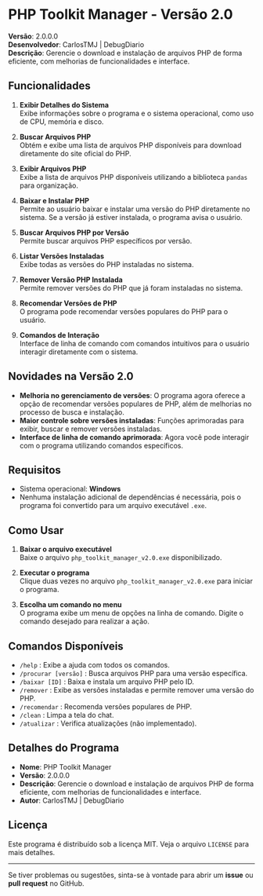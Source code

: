 # PHP Toolkit Manager - Versão 2.0

**Versão**: 2.0.0.0  
**Desenvolvedor**: CarlosTMJ | DebugDiario  
**Descrição**: Gerencie o download e instalação de arquivos PHP de forma eficiente, com melhorias de funcionalidades e interface.

## Funcionalidades

1. **Exibir Detalhes do Sistema**  
   Exibe informações sobre o programa e o sistema operacional, como uso de CPU, memória e disco.

2. **Buscar Arquivos PHP**  
   Obtém e exibe uma lista de arquivos PHP disponíveis para download diretamente do site oficial do PHP.

3. **Exibir Arquivos PHP**  
   Exibe a lista de arquivos PHP disponíveis utilizando a biblioteca `pandas` para organização.

4. **Baixar e Instalar PHP**  
   Permite ao usuário baixar e instalar uma versão do PHP diretamente no sistema. Se a versão já estiver instalada, o programa avisa o usuário.

5. **Buscar Arquivos PHP por Versão**  
   Permite buscar arquivos PHP específicos por versão.

6. **Listar Versões Instaladas**  
   Exibe todas as versões do PHP instaladas no sistema.

7. **Remover Versão PHP Instalada**  
   Permite remover versões do PHP que já foram instaladas no sistema.

8. **Recomendar Versões de PHP**  
   O programa pode recomendar versões populares do PHP para o usuário.

9. **Comandos de Interação**  
   Interface de linha de comando com comandos intuitivos para o usuário interagir diretamente com o sistema.

## Novidades na Versão 2.0

- **Melhoria no gerenciamento de versões**: O programa agora oferece a opção de recomendar versões populares de PHP, além de melhorias no processo de busca e instalação.
- **Maior controle sobre versões instaladas**: Funções aprimoradas para exibir, buscar e remover versões instaladas.
- **Interface de linha de comando aprimorada**: Agora você pode interagir com o programa utilizando comandos específicos.

## Requisitos

- Sistema operacional: **Windows**
- Nenhuma instalação adicional de dependências é necessária, pois o programa foi convertido para um arquivo executável `.exe`.

## Como Usar

1. **Baixar o arquivo executável**  
   Baixe o arquivo `php_toolkit_manager_v2.0.exe` disponibilizado.

2. **Executar o programa**  
   Clique duas vezes no arquivo `php_toolkit_manager_v2.0.exe` para iniciar o programa.

3. **Escolha um comando no menu**  
   O programa exibe um menu de opções na linha de comando. Digite o comando desejado para realizar a ação.

## Comandos Disponíveis

- `/help`          : Exibe a ajuda com todos os comandos.
- `/procurar [versão]` : Busca arquivos PHP para uma versão específica.
- `/baixar [ID]`   : Baixa e instala um arquivo PHP pelo ID.
- `/remover`       : Exibe as versões instaladas e permite remover uma versão do PHP.
- `/recomendar`    : Recomenda versões populares de PHP.
- `/clean`         : Limpa a tela do chat.
- `/atualizar`     : Verifica atualizações (não implementado).

## Detalhes do Programa

- **Nome**: PHP Toolkit Manager
- **Versão**: 2.0.0.0
- **Descrição**: Gerencie o download e instalação de arquivos PHP de forma eficiente, com melhorias de funcionalidades e interface.
- **Autor**: CarlosTMJ | DebugDiario

## Licença

Este programa é distribuído sob a licença MIT. Veja o arquivo `LICENSE` para mais detalhes.

---

Se tiver problemas ou sugestões, sinta-se à vontade para abrir um **issue** ou **pull request** no GitHub.
